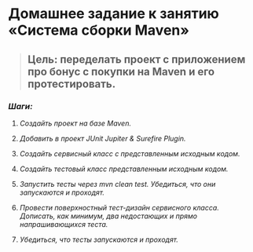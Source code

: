 # Домашнее задание к занятию «Система сборки Maven»

>## Цель: переделать проект с приложением про бонус с покупки на Maven и его протестировать.


### _Шаги:_
1. _Создайть проект на базе Maven._

2. _Добавить в проект JUnit Jupiter & Surefire Plugin._

3. _Создайть сервисный класс с представленным исходным кодом._

4. _Создайть тестовый класс представленным исходным кодом._

5. _Запустить тесты через mvn clean test. Убедиться, что они запускаются и проходят._

6. _Провести поверхностный тест-дизайн сервисного класса. Дописать, как минимум, два недостающих и прямо напрашивающихся теста._

7. _Убедиться, что тесты запускаются и проходят._